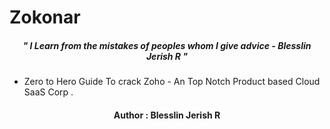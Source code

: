 # Zokonar

<h5 align="center"><i>" I Learn from the mistakes of peoples whom I give advice - Blesslin Jerish R "</i></h5>

- Zero to Hero Guide To crack Zoho - An Top Notch Product based Cloud SaaS Corp .


<h4 align="center">Author : Blesslin Jerish R</h4>
